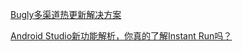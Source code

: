 [Bugly多渠道热更新解决方案](https://buglydevteam.github.io/2017/05/15/solution-of-multiple-channel-hotpatch/)

[Android Studio新功能解析，你真的了解Instant Run吗？](https://blog.csdn.net/guolin_blog/article/details/51271369)